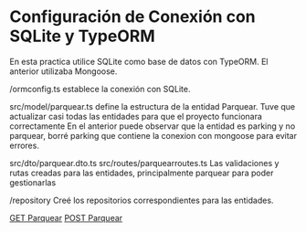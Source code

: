# Configuración de Conexión con SQLite y TypeORM

En esta practica utilice SQLite como base de datos con TypeORM.
El anterior utilizaba Mongoose.


/ormconfig.ts
establece la conexión con SQLite.

src/model/parquear.ts 
define la estructura de la entidad Parquear.
Tuve que actualizar casi todas las entidades para que el proyecto funcionara correctamente
En el anterior puede observar que la entidad es parking  y no parquear, borré parking que contiene la conexion con mongoose para evitar errores.

src/dto/parquear.dto.ts
src/routes/parquearroutes.ts
Las validaciones y rutas creadas para las entidades, principalmente parquear para poder gestionarlas

/repository
Creé los repositorios correspondientes para las entidades.

  [GET Parquear](ejGET.jpg)
  [POST Parquear](ejPOST.jpg)
